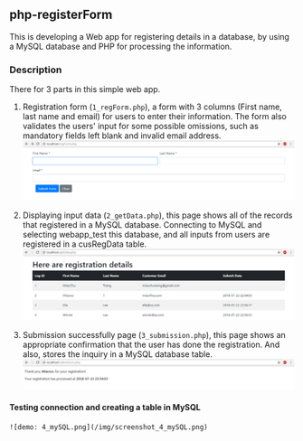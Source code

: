 ## php-registerForm
	
This is developing a Web app for registering details in a database, by using a MySQL database and PHP for processing the information. 
	

### Description	
There for 3 parts in this simple web app.

1. Registration form (`1_regForm.php`), a form with 3 columns (First name, last name and email) 
	for users to enter their information. The form also validates the users' input for some 
	possible omissions, such as mandatory fields left blank and invalid email address. 
	![demo: 1_regForm.php](/img/screenshot_1_regForm.png)


2. Displaying input data (`2_getData.php`), this page shows all of the records that registered 
	in a MySQL database.  Connecting to MySQL and selecting webapp_test this database, and all 
	inputs from users are registered in a cusRegData table.
	![demo: 2_getData.png](/img/screenshot_2_getData.png)

3. Submission successfully page (`3_submission.php`), this page shows an appropriate confirmation 
	that the user has done the registration. And also, stores the inquiry in a MySQL database table.
	![demo: 3_submission.png](/img/screenshot_3_submission.png)

#### Testing connection and creating a table in MySQL

	![demo: 4_mySQL.png](/img/screenshot_4_mySQL.png)

